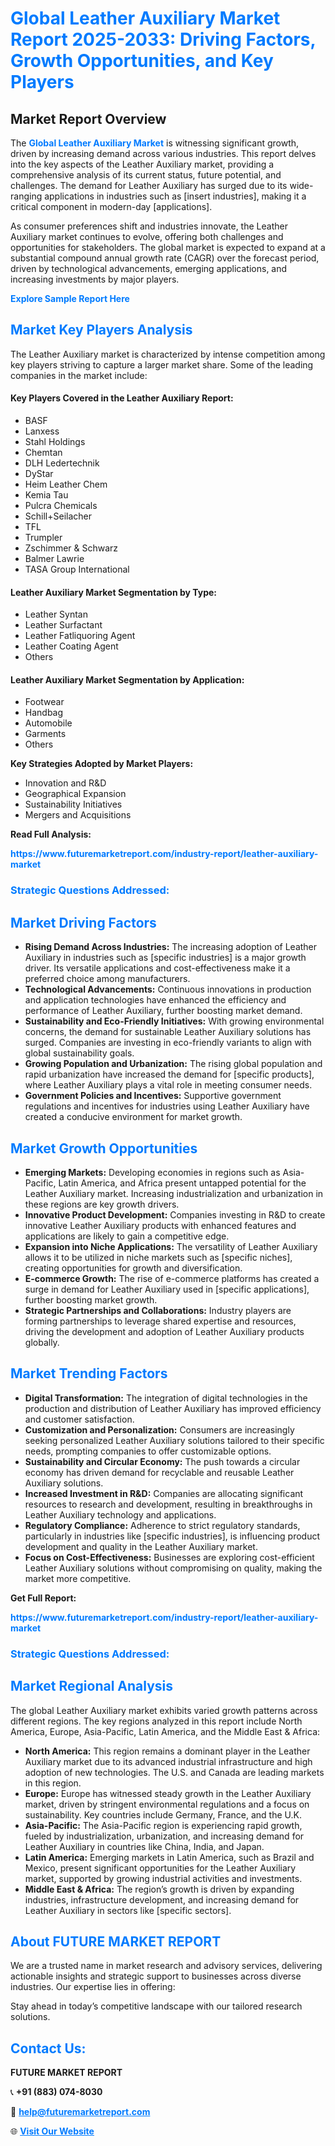 <h1 style="color: #007BFF;">Global Leather Auxiliary Market Report 2025-2033: Driving Factors, Growth Opportunities, and Key Players</h1>

<section id="overview">
<h2>Market Report Overview</h2>
<p>The <a href="https://www.futuremarketreport.com/industry-report/leather-auxiliary-market" style="color: #007BFF; text-decoration: none;"><strong>Global Leather Auxiliary Market</strong></a> is witnessing significant growth, driven by increasing demand across various industries. This report delves into the key aspects of the Leather Auxiliary market, providing a comprehensive analysis of its current status, future potential, and challenges. The demand for Leather Auxiliary has surged due to its wide-ranging applications in industries such as [insert industries], making it a critical component in modern-day [applications].</p>
<p>As consumer preferences shift and industries innovate, the Leather Auxiliary market continues to evolve, offering both challenges and opportunities for stakeholders. The global market is expected to expand at a substantial compound annual growth rate (CAGR) over the forecast period, driven by technological advancements, emerging applications, and increasing investments by major players.</p>
</section>

<section id="overview">
<p><a href="https://www.futuremarketreport.com/request-sample/reportId=102130" style="color: #007BFF; text-decoration: none;"><strong>Explore Sample Report Here</strong></a></p>
</section>

<section id="key-players">
<h2 style="color: #007BFF;">Market Key Players Analysis</h2>
<p>The Leather Auxiliary market is characterized by intense competition among key players striving to capture a larger market share. Some of the leading companies in the market include:</p>
<h4>Key Players Covered in the Leather Auxiliary Report:</h4>
<ul><li>BASF</li><li>Lanxess</li><li>Stahl Holdings</li><li>Chemtan</li><li>DLH Ledertechnik</li><li>DyStar</li><li>Heim Leather Chem</li><li>Kemia Tau</li><li>Pulcra Chemicals</li><li>Schill+Seilacher</li><li>TFL</li><li>Trumpler</li><li>Zschimmer &amp; Schwarz</li><li>Balmer Lawrie</li><li>TASA Group International</li></ul>
<h4>Leather Auxiliary Market Segmentation by Type:</h4>
<ul><li>Leather Syntan</li><li>Leather Surfactant</li><li>Leather Fatliquoring Agent</li><li>Leather Coating Agent</li><li>Others</li></ul>

<h4>Leather Auxiliary Market Segmentation by Application:</h4>
<ul><li>Footwear</li><li>Handbag</li><li>Automobile</li><li>Garments</li><li>Others</li></ul>
<p><strong>Key Strategies Adopted by Market Players:</strong></p>
<ul>
<li>Innovation and R&D</li>
<li>Geographical Expansion</li>
<li>Sustainability Initiatives</li>
<li>Mergers and Acquisitions</li>
</ul>
</section>

<section>
<p><strong>Read Full Analysis: </strong></p><a href="https://www.futuremarketreport.com/industry-report/leather-auxiliary-market" style="color: #007BFF; text-decoration: none;"><strong>https://www.futuremarketreport.com/industry-report/leather-auxiliary-market</strong></a>
<h3 style="color: #007BFF;">Strategic Questions Addressed:</h3>
</section>

<section id="driving-factors">
<h2 style="color: #007BFF;">Market Driving Factors</h2>
<ul>
<li><strong>Rising Demand Across Industries:</strong> The increasing adoption of Leather Auxiliary in industries such as [specific industries] is a major growth driver. Its versatile applications and cost-effectiveness make it a preferred choice among manufacturers.</li>
<li><strong>Technological Advancements:</strong> Continuous innovations in production and application technologies have enhanced the efficiency and performance of Leather Auxiliary, further boosting market demand.</li>
<li><strong>Sustainability and Eco-Friendly Initiatives:</strong> With growing environmental concerns, the demand for sustainable Leather Auxiliary solutions has surged. Companies are investing in eco-friendly variants to align with global sustainability goals.</li>
<li><strong>Growing Population and Urbanization:</strong> The rising global population and rapid urbanization have increased the demand for [specific products], where Leather Auxiliary plays a vital role in meeting consumer needs.</li>
<li><strong>Government Policies and Incentives:</strong> Supportive government regulations and incentives for industries using Leather Auxiliary have created a conducive environment for market growth.</li>
</ul>
</section>

<section id="growth-opportunities">
<h2 style="color: #007BFF;">Market Growth Opportunities</h2>
<ul>
<li><strong>Emerging Markets:</strong> Developing economies in regions such as Asia-Pacific, Latin America, and Africa present untapped potential for the Leather Auxiliary market. Increasing industrialization and urbanization in these regions are key growth drivers.</li>
<li><strong>Innovative Product Development:</strong> Companies investing in R&D to create innovative Leather Auxiliary products with enhanced features and applications are likely to gain a competitive edge.</li>
<li><strong>Expansion into Niche Applications:</strong> The versatility of Leather Auxiliary allows it to be utilized in niche markets such as [specific niches], creating opportunities for growth and diversification.</li>
<li><strong>E-commerce Growth:</strong> The rise of e-commerce platforms has created a surge in demand for Leather Auxiliary used in [specific applications], further boosting market growth.</li>
<li><strong>Strategic Partnerships and Collaborations:</strong> Industry players are forming partnerships to leverage shared expertise and resources, driving the development and adoption of Leather Auxiliary products globally.</li>
</ul>
</section>

<section id="trending-factors">
<h2 style="color: #007BFF;">Market Trending Factors</h2>
<ul>
<li><strong>Digital Transformation:</strong> The integration of digital technologies in the production and distribution of Leather Auxiliary has improved efficiency and customer satisfaction.</li>
<li><strong>Customization and Personalization:</strong> Consumers are increasingly seeking personalized Leather Auxiliary solutions tailored to their specific needs, prompting companies to offer customizable options.</li>
<li><strong>Sustainability and Circular Economy:</strong> The push towards a circular economy has driven demand for recyclable and reusable Leather Auxiliary solutions.</li>
<li><strong>Increased Investment in R&D:</strong> Companies are allocating significant resources to research and development, resulting in breakthroughs in Leather Auxiliary technology and applications.</li>
<li><strong>Regulatory Compliance:</strong> Adherence to strict regulatory standards, particularly in industries like [specific industries], is influencing product development and quality in the Leather Auxiliary market.</li>
<li><strong>Focus on Cost-Effectiveness:</strong> Businesses are exploring cost-efficient Leather Auxiliary solutions without compromising on quality, making the market more competitive.</li>
</ul>
</section>

<section>
<p><strong>Get Full Report: </strong></p><a href="https://www.futuremarketreport.com/industry-report/leather-auxiliary-market" style="color: #007BFF; text-decoration: none;"><strong>https://www.futuremarketreport.com/industry-report/leather-auxiliary-market</strong></a>
<h3 style="color: #007BFF;">Strategic Questions Addressed:</h3>
</section>


<section id="regional-analysis">
<h2 style="color: #007BFF;">Market Regional Analysis</h2>
<p>The global Leather Auxiliary market exhibits varied growth patterns across different regions. The key regions analyzed in this report include North America, Europe, Asia-Pacific, Latin America, and the Middle East & Africa:</p>
<ul>
<li><strong>North America:</strong> This region remains a dominant player in the Leather Auxiliary market due to its advanced industrial infrastructure and high adoption of new technologies. The U.S. and Canada are leading markets in this region.</li>
<li><strong>Europe:</strong> Europe has witnessed steady growth in the Leather Auxiliary market, driven by stringent environmental regulations and a focus on sustainability. Key countries include Germany, France, and the U.K.</li>
<li><strong>Asia-Pacific:</strong> The Asia-Pacific region is experiencing rapid growth, fueled by industrialization, urbanization, and increasing demand for Leather Auxiliary in countries like China, India, and Japan.</li>
<li><strong>Latin America:</strong> Emerging markets in Latin America, such as Brazil and Mexico, present significant opportunities for the Leather Auxiliary market, supported by growing industrial activities and investments.</li>
<li><strong>Middle East & Africa:</strong> The region’s growth is driven by expanding industries, infrastructure development, and increasing demand for Leather Auxiliary in sectors like [specific sectors].</li>
</ul>
</section>

<footer>
<h2 style="color: #007BFF;">About FUTURE MARKET REPORT</h2>
<p>We are a trusted name in market research and advisory services, delivering actionable insights and strategic support to businesses across diverse industries. Our expertise lies in offering:</p>

<p>Stay ahead in today’s competitive landscape with our tailored research solutions.</p>

<h2 style="color: #007BFF;">Contact Us:</h2>
<p><strong>FUTURE MARKET REPORT</strong></p>
<p>📞 <strong>+91 (883) 074-8030</strong></p>
<p>📧 <strong><a href="mailto:help@futuremarketreport.com" style="color: #007BFF;">help@futuremarketreport.com</a></strong></p>
<p>🌐 <strong><a href="https://www.futuremarketreport.com/" style="color: #007BFF;">Visit Our Website</a></strong></p>
</footer>